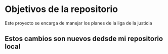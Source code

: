 # Objetivos de la repositorio

Este proyecto se encarga de manejar los planes de la liga de la justicia

## Estos cambios son nuevos dedsde mi repositorio local
